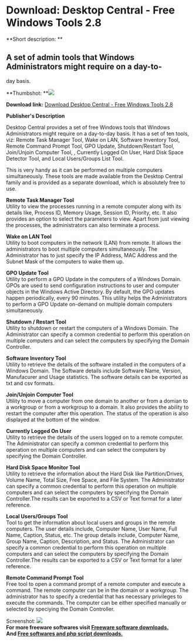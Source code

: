 # Download: Desktop Central - Free Windows Tools 2.8

**Short description: **

## A set of admin tools that Windows Administrators might require on a day-to-
day basis.

  
**Thumbshot: **![](http://www.freewarefiles.com/screenshot/dcwintools21_md.jpg)   
  
**Download link:** [Download Desktop Central - Free Windows Tools 2.8](http://freesoftwares.boysofts.com/Desktop-Central-Free-Windows-Tools_program_38239.html)  
  

**Publisher's Description**  
  

Desktop Central provides a set of free Windows tools that Windows
Administrators might require on a day-to-day basis. It has a set of ten tools,
viz: Remote Task Manager Tool, Wake on LAN, Software Inventory Tool, Remote
Command Prompt Tool, GPO Update, Shutdown/Restart Tool, Join/Unjoin Computer
Tool, , Currently Logged On User, Hard Disk Space Detector Tool, and Local
Users/Groups List Tool.

This is very handy as it can be performed on multiple computers
simultaneously. These tools are made available from the Desktop Central family
and is provided as a separate download, which is absolutely free to use.

**Remote Task Manager Tool**  
Utility to view the processes running in a remote computer along with its
details like, Process ID, Memory Usage, Session ID, Priority, etc. It also
provides an option to select the parameters to view. Apart from just viewing
the processes, the administrators can also terminate a process.

**Wake on LAN Tool**  
Utility to boot computers in the network (LAN) from remote. It allows the
administrators to boot multiple computers simultaneously. The Administrator
has to just specify the IP Address, MAC Address and the Subnet Mask of the
computers to wake them up.

**GPO Update Tool**  
Utility to perform a GPO Update in the computers of a Windows Domain. GPOs are
used to send configuration instructions to user and computer objects in the
Windows Active Directory. By default, the GPO updates happen periodically,
every 90 minutes. This utility helps the Administrators to perform a GPO
Update on-demand on multiple domain computers simultaneously.

**Shutdown / Restart Tool**  
Utility to shutdown or restart the computers of a Windows Domain. The
Administrator can specify a common credential to perform this operation on
multiple computers and can select the computers by specifying the Domain
Controller.

**Software Inventory Tool**  
Utility to retrieve the details of the software installed in the computers of
a Windows Domain. The Software details include Software Name, Version,
Manufacurer and Usage statistics. The software details can be exported as txt
and csv formats.

**Join/Unjoin Computer Tool**  
Utility to move a computer from one domain to another or from a domian to a
workgroup or from a workgroup to a domain. It also provides the ability to
restart the computer after this operation. The status of the operation is also
displayed at the bottom of the window.

**Currently Logged On User**  
Utility to retrieve the details of the users logged on to a remote computer.
The Administrator can specify a common credential to perform this operation on
multiple computers and can select the computers by specifying the Domain
Controller.

**Hard Disk Space Monitor Tool**  
Utility to retrieve the information about the Hard Disk like Partition/Drives,
Volume Name, Total Size, Free Space, and File System. The Administrator can
specify a common credential to perform this operation on multiple computers
and can select the computers by specifying the Domain Controller.The results
can be exported to a CSV or Text format for a later reference.

**Local Users/Groups Tool**  
Tool to get the information about local users and groups in the remote
computers. The user details include, Computer Name, User Name, Full Name,
Caption, Status, etc. The group details include, Computer Name, Group Name,
Caption, Description, and Status. The Administrator can specify a common
credential to perform this operation on multiple computers and can select the
computers by specifying the Domain Controller.The results can be exported to a
CSV or Text format for a later reference.

**Remote Command Prompt Tool**  
Free tool to open a command prompt of a remote computer and execute a command.
The remote computer can be in the domain or a workgroup. The administrator has
to specify a credential that has necessary privileges to execute the commands.
The computer can be either specified manually or selected by speciying the
Domain Controller.

  
  
Screenshot: ![](http://www.freewarefiles.com/screenshot/dcwintools21.jpg)  
**For more freeware softwares visit [Freeware software downloads.](http://freesoftwares.boysofts.com/)**   
**And [Free softwares and php script downloads.](http://www.boysofts.com/)**

